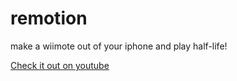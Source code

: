 # remotion
make a wiimote out of your iphone and play half-life!

[Check it out on youtube](https://www.youtube.com/watch?v=4ZQ-mv6S_SM)
